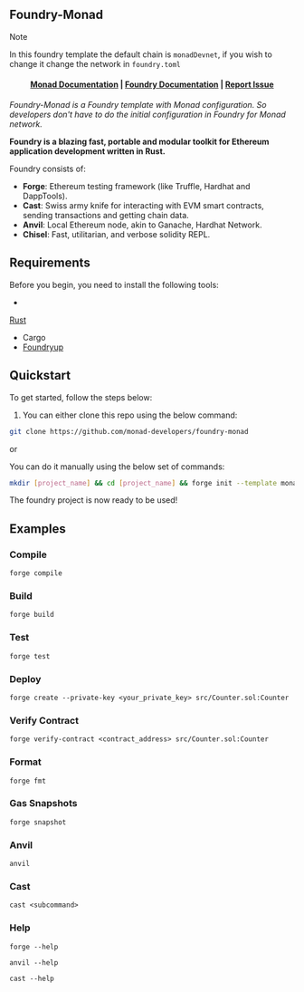 ## Foundry-Monad

> [!NOTE]  
> In this foundry template the default chain is `monadDevnet`, if you wish to change it change the network in `foundry.toml`

<!-- TODO: Add Image -->

<h4 align="center">
  <a href="https://docs.monad.xyz">Monad Documentation</a> | <a href="https://book.getfoundry.sh/">Foundry Documentation</a> | 
   <a href="https://github.com/monad-developers/foundry-monad/issues">Report Issue</a>
</h4>

_Foundry-Monad is a Foundry template with Monad configuration. So developers don't have to do the initial configuration in Foundry for Monad network._

**Foundry is a blazing fast, portable and modular toolkit for Ethereum application development written in Rust.**

Foundry consists of:

-   **Forge**: Ethereum testing framework (like Truffle, Hardhat and DappTools).
-   **Cast**: Swiss army knife for interacting with EVM smart contracts, sending transactions and getting chain data.
-   **Anvil**: Local Ethereum node, akin to Ganache, Hardhat Network.
-   **Chisel**: Fast, utilitarian, and verbose solidity REPL.

## Requirements

Before you begin, you need to install the following tools:

-   
[Rust](https://www.rust-lang.org/tools/install)
-   Cargo
-   [Foundryup](https://book.getfoundry.sh/getting-started/installation)

## Quickstart

To get started, follow the steps below:

1. You can either clone this repo using the below command:

```sh
git clone https://github.com/monad-developers/foundry-monad
```

or

You can do it manually using the below set of commands:

```sh
mkdir [project_name] && cd [project_name] && forge init --template monad-developers/foundry-monad
```

The foundry project is now ready to be used!

## Examples

### Compile

```shell
forge compile
```

### Build

```shell
forge build
```

### Test

```shell
forge test
```

### Deploy

```shell
forge create --private-key <your_private_key> src/Counter.sol:Counter
```

### Verify Contract

```shell
forge verify-contract <contract_address> src/Counter.sol:Counter
```

### Format

```shell
forge fmt
```

### Gas Snapshots

```shell
forge snapshot
```

### Anvil

```shell
anvil
```

### Cast

```shell
cast <subcommand>
```

### Help

```shell
forge --help
```

```shell
anvil --help
```

```shell
cast --help
```
